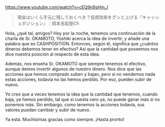 https://www.youtube.com/watch?v=cEQ9n9sHm_I

> 現金はいくら手元に残しておくべき？投資効率をグンと上げる『キャッシュポジション』｜岡本吉起塾Ch 

Hola, ¿qué tal, amigos? Hoy por la noche, tenemos una continuación de la charla de Sr. OKAMOTO, Yoshiki acerca la idea de invertir, y añade una palabra que es CASHPOSITION. Entonces, según él, significa que ¿cuántos dineros debemos tener en efectivo? Así que la cantidad que poseemos nos dice nuestra posición al respecto de esta idea.

Además, nos enseña Sr. OKAMOTO que siempre tenemos el efectivo, aunque demos invertir algunos de nuestro dinero. Nos dice que las acciones que hemos comprado suben y bajan, pero si no vendemos nada estas acciones, todavía no las hemos perdido. Por eso, pueden subir de nuevo.

Yo creo que a veces tenemos la idea que la cantidad que tenemos, cuando baja, ya hemos perdido, tal que si cuesta cero ya, no puede ganar más si no ponemos más. Sin embargo, como tenemos la acciones todavía, sus valores puedan cambiar y subir de nuevo. 

Ya está. Muchísimas gracias como siempre. ¡Hasta pronto!
